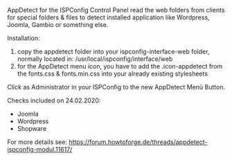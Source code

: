 AppDetect for the ISPConfig Control Panel read the web folders from clients for special folders & files to detect installed application like Wordpress, Joomla, Gambio or something else.

Installation:
1. copy the appdetect folder into your ispconfig-interface-web folder, normally located in: /usr/local/ispconfig/interface/web
2. for the AppDetect menu icon, you have to add the .icon-appdetect from the fonts.css & fonts.min.css into your already existing stylesheets

Click as Administrator in your ISPConfig to the new AppDetect Menü Button.

Checks included on 24.02.2020:
- Joomla
- Wordpress
- Shopware

For more details see:
https://forum.howtoforge.de/threads/appdetect-ispconfig-modul.11617/
